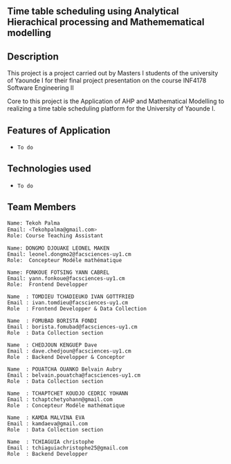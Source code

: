 ## Time table scheduling using Analytical Hierachical processing and Mathemematical modelling

## Description

This project is a project carried out by Masters I  students  of the university of Yaounde I for their
final project presentation on the course INF4178 Software Engineering II

Core to this project is the Application of AHP and Mathematical Modelling to realizing a time table scheduling
platform for the University of Yaounde I.

## Features of Application

- `To do`

## Technologies used

- `To do`

## Team Members

```bash
Name: Tekoh Palma
Email: <Tekohpalma@gmail.com>
Role: Course Teaching Assistant
```

```
Name: DONGMO DJOUAKE LEONEL MAKEN
Email: leonel.dongmo2@facsciences-uy1.cm
Role:  Concepteur Modéle mathématique
```

```
Name: FONKOUE FOTSING YANN CABREL
Email: yann.fonkoue@facsciences-uy1.cm
Role:  Frontend Developper
```

```
Name  : TOMDIEU TCHADIEUKO IVAN GOTTFRIED
Email : ivan.tomdieu@facsciences-uy1.cm
Role  : Frontend Developper & Data Collection
```

```
Name  : FOMUBAD BORISTA FONDI
Email : borista.fomubad@facsciences-uy1.cm
Role  : Data Collection section
```

```
Name  : CHEDJOUN KENGUEP Dave
Email : dave.chedjoun@facsciences-uy1.cm
Role  : Backend Developper & Conceptor
```


```
Name  : POUATCHA OUANKO Belvain Aubry
Email : belvain.pouatcha@facsciences-uy1.cm
Role  : Data Collection section
```

```
Name  : TCHAPTCHET KOUDJO CEDRIC YOHANN
Email : tchaptchetyohann@gmail.com
Role  : Concepteur Modéle mathématique
```

```
Name  : KAMDA MALVINA EVA
Email : kamdaeva@gmail.com
Role  : Data Collection section
```

```
Name  : TCHIAGUIA christophe
Email : tchiaguiachristophe25@gmail.com
Role  : Backend Developper
```

